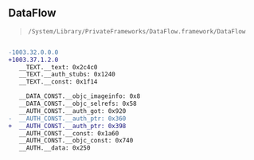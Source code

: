 ## DataFlow

> `/System/Library/PrivateFrameworks/DataFlow.framework/DataFlow`

```diff

-1003.32.0.0.0
+1003.37.1.2.0
   __TEXT.__text: 0x2c4c0
   __TEXT.__auth_stubs: 0x1240
   __TEXT.__const: 0x1f14

   __DATA_CONST.__objc_imageinfo: 0x8
   __DATA_CONST.__objc_selrefs: 0x58
   __AUTH_CONST.__auth_got: 0x920
-  __AUTH_CONST.__auth_ptr: 0x360
+  __AUTH_CONST.__auth_ptr: 0x398
   __AUTH_CONST.__const: 0x1a60
   __AUTH_CONST.__objc_const: 0x740
   __AUTH.__data: 0x250

```
